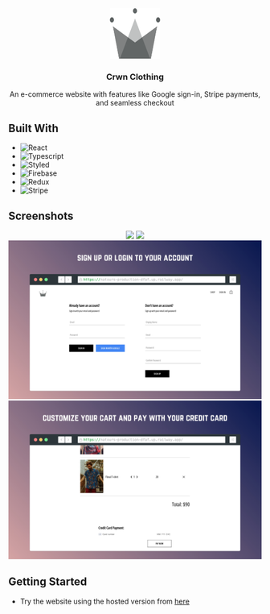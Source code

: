 <div align="center">
  <a href="https://github.com/omariip/crwn-clothing">
    <img src="public/crwn-192x192.png" alt="Logo" width="100">
  </a>

<h3 align="center">Crwn Clothing</h3>
<p align="center">
An e-commerce website with features like Google sign-in, Stripe payments, and seamless checkout  </p>
</div>

## Built With

* ![React]
* ![Typescript]
* ![Styled]
* ![Firebase]
* ![Redux]
* ![Stripe]


## Screenshots
<p align="center">
  <img src="public/1.jpg" width="600" />
  <img src="public/2.jpg" width="600" />
  <img src="public/3.jpg" width="600" />
  <img src="public/4.jpg" width="600" />
</p>

## Getting Started
* Try the website using the hosted version from [here](https://bejewelled-unicorn-8a3b00.netlify.app/) <br><br>


[React]: https://img.shields.io/badge/React-black?style=for-the-badge&logo=React&logoColor=61DAFB
[Html]: https://img.shields.io/badge/html5-E34F26?style=for-the-badge&logo=html5&logoColor=white
[CSS]: https://img.shields.io/badge/css3-1572B6?style=for-the-badge&logo=css3&logoColor=white
[JavaScript]: https://img.shields.io/badge/javascript-F7DF1E?style=for-the-badge&logo=javascript&logoColor=grey
[Typescript]: https://img.shields.io/badge/Typescript-3178C6?style=for-the-badge&logo=Typescript&logoColor=white
[Styled]: https://img.shields.io/badge/styledcomponents-DB7093?style=for-the-badge&logo=styledcomponents&logoColor=white
[Firebase]: https://img.shields.io/badge/firebase-DD2C00?style=for-the-badge&logo=firebase&logoColor=white
[Redux]: https://img.shields.io/badge/redux-764ABC?style=for-the-badge&logo=redux&logoColor=white
[Stripe]: https://img.shields.io/badge/Stripe-008CDD?style=for-the-badge&logo=Stripe&logoColor=white
